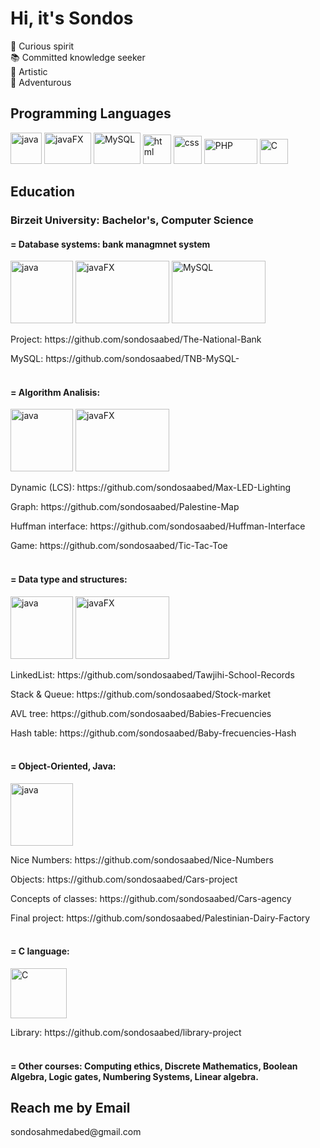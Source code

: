 <h1>Hi, it's Sondos</h1>
💫 Curious spirit </br>
📚 Committed knowledge seeker</br> 
🎨 Artistic</br>
🤩 Adventurous</br>
<h2>Programming Languages</h2>
<div>
  <img alt="java" width="50px" height="50px" src="https://user-images.githubusercontent.com/65151701/159797551-1d99b861-b999-47aa-bdeb-4ed7012b8327.png">
  <img alt="javaFX" width="75px" height="50px" src="https://user-images.githubusercontent.com/65151701/159797654-5a58036d-efe1-43f8-9f4c-6f94c7d7bf37.png">
  <img alt="MySQL" width="75px" height="50px" src="https://user-images.githubusercontent.com/65151701/159797957-96a0fdd1-1814-4a29-a580-cf0a35227fb5.png">
  <img alt="html" width="45px" height="47px" src="https://user-images.githubusercontent.com/65151701/159797340-cd56f52a-d427-4d4c-ade9-3a66abe578ed.png">
  <img alt="css" width="45px" height="45px" src="https://user-images.githubusercontent.com/65151701/159797461-ae707c0e-3871-43ba-991e-b3dd40a73ac3.png">
  <img alt="PHP" width="85px" height="40px" src="https://user-images.githubusercontent.com/65151701/159798227-53089ad1-76c0-4262-a48c-73ef44e13c12.png">
  <img alt="C" width="45px" height="40px" src="https://user-images.githubusercontent.com/65151701/159799569-2bcd7dab-8ef7-4b08-8325-9a900cf76a6a.png">
</div>
<h2>Education</h2>
<h3>Birzeit University: Bachelor's, Computer Science</h3>
<h4>= Database systems: bank managmnet system</h4>  
<div>
    <img alt="java" width="100px" height="100px" src="https://user-images.githubusercontent.com/65151701/159797551-1d99b861-b999-47aa-bdeb-4ed7012b8327.png">
  <img alt="javaFX" width="150px" height="100px" src="https://user-images.githubusercontent.com/65151701/159797654-5a58036d-efe1-43f8-9f4c-6f94c7d7bf37.png">
  <img alt="MySQL" width="150px" height="100px" src="https://user-images.githubusercontent.com/65151701/159797957-96a0fdd1-1814-4a29-a580-cf0a35227fb5.png">
</div>
  <p>Project: https://github.com/sondosaabed/The-National-Bank</p> 
  <p>MySQL: https://github.com/sondosaabed/TNB-MySQL-</p>
<h4><br/>= Algorithm Analisis:</h4>
<div>
  <img alt="java" width="100px" height="100px" src="https://user-images.githubusercontent.com/65151701/159797551-1d99b861-b999-47aa-bdeb-4ed7012b8327.png">
  <img alt="javaFX" width="150px" height="100px" src="https://user-images.githubusercontent.com/65151701/159797654-5a58036d-efe1-43f8-9f4c-6f94c7d7bf37.png">
</div>
  <p>Dynamic (LCS): https://github.com/sondosaabed/Max-LED-Lighting</p>
  <p>Graph: https://github.com/sondosaabed/Palestine-Map</p>
  <p>Huffman interface: https://github.com/sondosaabed/Huffman-Interface</p>
  <p>Game: https://github.com/sondosaabed/Tic-Tac-Toe</p>
<h4><br/>= Data type and structures:</h4>
<div>
  <img alt="java" width="100px" height="100px" src="https://user-images.githubusercontent.com/65151701/159797551-1d99b861-b999-47aa-bdeb-4ed7012b8327.png">
  <img alt="javaFX" width="150px" height="100px" src="https://user-images.githubusercontent.com/65151701/159797654-5a58036d-efe1-43f8-9f4c-6f94c7d7bf37.png">
</div>
<p>LinkedList: https://github.com/sondosaabed/Tawjihi-School-Records</p>
    <p>Stack & Queue: https://github.com/sondosaabed/Stock-market</p>
    <p>AVL tree: https://github.com/sondosaabed/Babies-Frecuencies</p>
    <p>Hash table: https://github.com/sondosaabed/Baby-frecuencies-Hash</p>
<h4><br/>= Object-Oriented, Java:</h4>
<div>
  <img alt="java" width="100px" height="100px" src="https://user-images.githubusercontent.com/65151701/159797551-1d99b861-b999-47aa-bdeb-4ed7012b8327.png">
</div>
  <p>Nice Numbers: https://github.com/sondosaabed/Nice-Numbers</p>
  <p>Objects: https://github.com/sondosaabed/Cars-project</p>
  <p>Concepts of classes: https://github.com/sondosaabed/Cars-agency</p>
  <p>Final project: https://github.com/sondosaabed/Palestinian-Dairy-Factory</p>
<h4><br/>= C language: </h4> 
<div>
  <img alt="C" width="90px" height="80px" src="https://user-images.githubusercontent.com/65151701/159799569-2bcd7dab-8ef7-4b08-8325-9a900cf76a6a.png">
  </div>
   <p>Library: https://github.com/sondosaabed/library-project </p>
<h4><br/>= Other courses: Computing ethics, Discrete Mathematics, Boolean Algebra, Logic gates, Numbering Systems, Linear algebra.</h4>
<div>
<h2>Reach me by Email</h2>
sondosahmedabed@gmail.com
</div>
